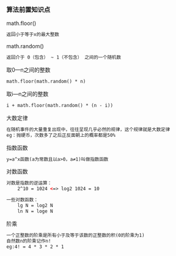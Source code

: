 ### 算法前置知识点

math.floor()

```HTML
返回小于等于x的最大整数
```

math.random()

```HTML
返回介于 0（包含） ~ 1（不包含） 之间的一个随机数
```

取0—n之间的整数

```HTML
math.floor(math.random() * n)
```

取i—n之间的整数

```HTML
i + math.floor(math.random() * (n - i))
```

大数定律

```HTML
在随机事件的大量重复出现中，往往呈现几乎必然的规律，这个规律就是大数定律
eg：抛硬币，次数多了之后正反面朝上的概率都是50%
```

指数函数

```HTML
y=a^x函数(a为常数且以a>0，a≠1)叫做指数函数
```

对数函数

```HTML
对数是指数的逆运算：
	2^10 = 1024 <=> log2 1024 = 10

一些对数函数：
	lg N = log2 N
	ln N = loge N
```

阶乘

```HTML
一个正整数的阶乘是所有小于及等于该数的正整数的积(0的阶乘为1)
自然数n的阶乘记作n!
eg:4! = 4 * 3 * 2 * 1
```